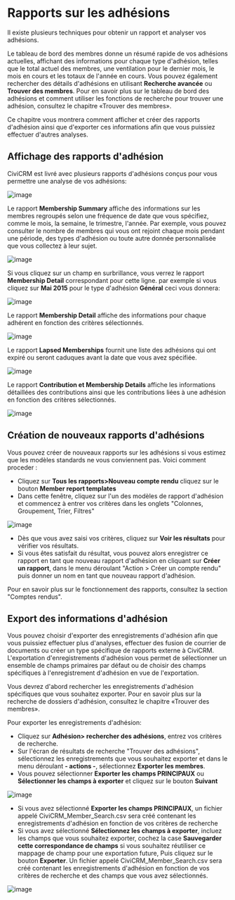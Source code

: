 Rapports sur les adhésions 
==================

Il existe plusieurs techniques pour obtenir un rapport et analyser vos adhésions.

Le tableau de bord des membres donne un résumé rapide de vos adhésions actuelles, affichant des informations pour chaque type d'adhésion, telles que le total actuel des membres, une ventilation pour le dernier mois, le mois en cours et les totaux de l'année en cours. Vous pouvez également rechercher des détails d'adhésions en utilisant **Recherche avancée** ou **Trouver des membres**. Pour en savoir plus sur le tableau de bord des adhésions et comment utiliser les fonctions de recherche pour trouver une adhésion, consultez le chapitre «Trouver des membres».

Ce chapitre vous montrera comment afficher et créer des rapports d'adhésion ainsi que d'exporter ces informations afin que vous puissiez effectuer d'autres analyses.

Affichage des rapports d'adhésion
--------------------------
CiviCRM est livré avec plusieurs rapports d'adhésions conçus pour vous permettre une analyse de vos adhésions:

![image](../img/membership%20report%20list_1.PNG) 

Le rapport  **Membership Summary** affiche des informations sur les membres regroupés selon une fréquence de date que vous spécifiez, comme le mois, la semaine, le trimestre, l'année. Par exemple, vous pouvez consulter le nombre de membres qui vous ont rejoint chaque mois pendant une période, des types d'adhésion ou toute autre donnée personnalisée que vous collectez à leur sujet.

![image](../img/membership%20summary%20report.PNG)

Si vous cliquez sur un champ en surbrillance, vous verrez le rapport **Membership Detail** correspondant pour cette ligne. par exemple si vous cliquez sur **Mai 2015** pour le type d'adhésion **Général** ceci vous donnera:

![image](../img/membership%20detail%20from%20summary%20report.PNG)

Le rapport **Membership Detail** affiche des informations pour chaque adhérent en fonction des critères sélectionnés.

![image](../img/membership%20detail%20report.PNG) 
 
Le rapport **Lapsed Memberships** fournit une liste des adhésions qui ont expiré ou seront caduques avant la date que vous avez spécifiée.

![image](../img/membership%20lapsed%20report.PNG) 

Le rapport **Contribution et Membership Details** affiche les informations détaillées des contributions ainsi que les contributions liées à une adhésion en fonction des critères sélectionnés.

![image](../img/membership%20contribution%20report.PNG) 

Création de nouveaux rapports d'adhésions
-------------------------------

Vous pouvez créer de nouveaux rapports sur les adhésions si vous estimez que les modèles standards ne vous conviennent pas. Voici comment proceder :

-   Cliquez sur **Tous les rapports>Nouveau compte rendu** cliquez sur le bouton **Member report templates**
-   Dans cette fenêtre, cliquez sur l'un des modèles de rapport d'adhésion et commencez à entrer vos critères dans les onglets "Colonnes, Groupement, Trier, Filtres"

![image](../img/memberships%20create%20new%20membership%20report_1.JPG)

-   Dès que vous avez saisi vos critères, cliquez sur **Voir les résultats** pour vérifier vos résultats.
-   Si vous êtes satisfait du résultat, vous pouvez alors enregistrer ce rapport en tant que nouveau rapport d'adhésion en cliquant sur **Créer un rapport**, dans le menu déroulant "Action > Créer un compte rendu" puis donner un nom en tant que nouveau rapport d'adhésion.

Pour en savoir plus sur le fonctionnement des rapports, consultez la section "Comptes rendus".

Export des informations d'adhésion
----------------------------

Vous pouvez choisir d'exporter des enregistrements d'adhésion afin que vous puissiez effectuer plus d'analyses, effectuer des fusion de courrier de documents ou créer un type spécifique de rapports externe à CiviCRM. L'exportation d'enregistrements d'adhésion vous permet de sélectionner un ensemble de champs primaires par défaut ou de choisir des champs spécifiques à l'enregistrement d'adhésion en vue de l'exportation.

Vous devrez d'abord rechercher les enregistrements d'adhésion spécifiques que vous souhaitez exporter. Pour en savoir plus sur la recherche de dossiers d'adhésion, consultez le chapitre «Trouver des membres».

Pour exporter les enregistrements d'adhésion:

-   Cliquez sur **Adhésion> rechercher des adhésions**, entrez vos critères de recherche. 
-   Sur l'écran de résultats de recherche "Trouver des adhésions", sélectionnez les enregistrements que vous souhaitez exporter et dans le menu déroulant **- actions -**, sélectionnez **Exporter les membres**.
-   Vous pouvez sélectionner **Exporter les champs PRINCIPAUX** ou **Sélectionner les champs à exporter** et cliquez sur le bouton **Suivant**
  
![image](../img/memberships%20export%20memberships%20screen.JPG)

- Si vous avez sélectionné **Exporter les champs PRINCIPAUX**, un fichier appelé CiviCRM_Member_Search.csv sera créé contenant les enregistrements d'adhésion en fonction de vos critères de recherche
- Si vous avez sélectionné **Sélectionnez les champs à exporter**, incluez les champs que vous souhaitez exporter, cochez la case **Sauvegarder cette correspondance de champs** si vous souhaitez réutiliser ce mappage de champ pour une exportation future, Puis cliquez sur le bouton **Exporter**. Un fichier appelé CiviCRM_Member_Search.csv sera créé contenant les enregistrements d'adhésion en fonction de vos critères de recherche et des champs que vous avez sélectionnés.

![image](../img/memberships%20select%20fields%20to%20export.JPG)
